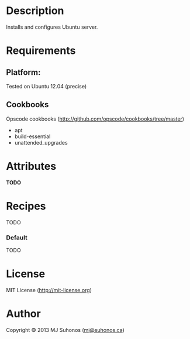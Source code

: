 # Description

Installs and configures Ubuntu server.

# Requirements

## Platform:

Tested on Ubuntu 12.04 (precise)

## Cookbooks

Opscode cookbooks (http://github.com/opscode/cookbooks/tree/master)

* apt
* build-essential
* unattended_upgrades

# Attributes
__TODO__

# Recipes

TODO

### Default
TODO

# License
MIT License (<http://mit-license.org>)

# Author
Copyright © 2013 MJ Suhonos (<mj@suhonos.ca>)